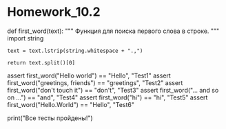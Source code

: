 # Homework_10.2



def first_word(text):
    """
    Функция для поиска первого слова в строке.
    """
    import string

    text = text.lstrip(string.whitespace + ".,")
    
    return text.split()[0]

assert first_word("Hello world") == "Hello", "Test1"
assert first_word("greetings, friends") == "greetings", "Test2"
assert first_word("don't touch it") == "don't", "Test3"
assert first_word("... and so on ...") == "and", "Test4"
assert first_word("hi") == "hi", "Test5"
assert first_word("Hello.World") == "Hello", "Test6"

print("Все тесты пройдены!")
